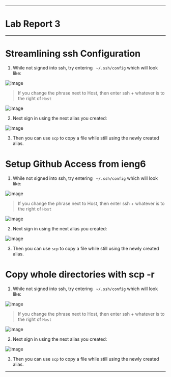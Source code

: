 ------
# Lab Report 3
------
## 
# Streamlining ssh Configuration

1. While not signed into ssh, try entering `` ~/.ssh/config`` which will look like: 

![image]()

>If you change the phrase next to Host, then enter ssh + whatever is to the right of ``Host``

![image]()

2. Next sign in using the next alias you created:

![image]()

3. Then you can use ``scp`` to copy a file while still using the newly created alias.

# Setup Github Access from ieng6
1. While not signed into ssh, try entering `` ~/.ssh/config`` which will look like: 

![image]()

>If you change the phrase next to Host, then enter ssh + whatever is to the right of ``Host``

![image]()

2. Next sign in using the next alias you created:

![image]()

3. Then you can use ``scp`` to copy a file while still using the newly created alias.


# Copy whole directories with scp -r

1. While not signed into ssh, try entering `` ~/.ssh/config`` which will look like: 

![image]()

>If you change the phrase next to Host, then enter ssh + whatever is to the right of ``Host``

![image]()

2. Next sign in using the next alias you created:

![image]()

3. Then you can use ``scp`` to copy a file while still using the newly created alias.


-----
